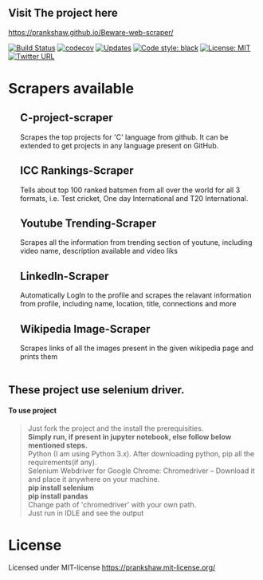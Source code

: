 ## Visit The project here
https://prankshaw.github.io/Beware-web-scraper/

[![Build Status](https://travis-ci.com/prankshaw/Beware-web-scraper.svg?branch=master)](https://travis-ci.com/prankshaw/Beware-web-scraper)
[![codecov](https://codecov.io/gh/prankshaw/Beware-web-scraper/branch/master/graph/badge.svg)](https://codecov.io/gh/prankshaw/Beware-web-scraper)
[![Updates](https://pyup.io/repos/github/prankshaw/Beware-web-scraper/shield.svg)](https://pyup.io/repos/github/prankshaw/Beware-web-scraper)
[![Code style: black](https://img.shields.io/badge/code%20style-black-000000.svg)](https://github.com/ambv/black)
[![License: MIT](https://img.shields.io/badge/License-MIT-green.svg)](https://opensource.org/licenses/MIT)
[![Twitter URL](https://img.shields.io/twitter/url/https/twitter.com/fold_left.svg?style=social&label=Follow%20%40mepranjal31)](https://twitter.com/mepranjal31)

# Scrapers available
<ol>
  
## C-project-scraper
Scrapes the top projects for 'C' language from github. It can be extended to get projects in any language present on GitHub.<br>
## ICC Rankings-Scraper
Tells about top 100 ranked batsmen from all over the world for all 3 formats, i.e. Test cricket, One day International and T20 International.<br>
## Youtube Trending-Scraper
Scrapes all the information from trending section of youtune, including video name, description available and video liks<br>
## LinkedIn-Scraper
Automatically LogIn to the profile and scrapes the relavant information from profile, including name, location, title, connections and more<br>
## Wikipedia Image-Scraper
Scrapes links of all the images present in the given wikipedia page and prints them<br>
<br>

</ol>  

## <strong>These project use selenium driver.</strong>
#### To use project
> Just fork the project and the install the prerequisities. <br>
> <strong>Simply run, if present in jupyter notebook, else follow below mentioned steps.</strong><br>
> Python (I am using Python 3.x). After downloading python, pip all the requirements(if any).<br>
> Selenium Webdriver for Google Chrome: Chromedriver – Download it and place it anywhere on your machine.<br>
> <strong>pip install selenium <br>
> pip install pandas</strong> <br>
> Change path of 'chromedriver' with your own path.<br>
> Just run in IDLE and see the output <br>
# License
Licensed under MIT-license
https://prankshaw.mit-license.org/
